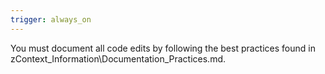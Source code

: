 ```yaml
---
trigger: always_on
---
```


You must document all code edits by following the best practices found in zContext_Information\Documentation_Practices.md.